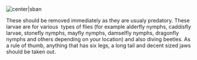 ![center|sban](175929dd5e544ed1484405bcabb99827.png)

These should be removed immediately as they are usualy predatory. These larvae are for various  types of flies (for example alderfly nymphs, caddisfly larvae, stonefly nymphs, mayfly nymphs, damselfly nymphs, dragonfly nymphs and others depending on your location) and also diving beetles. As a rule of thumb, anything that has six legs, a long tail and decent sized jaws should be taken out.